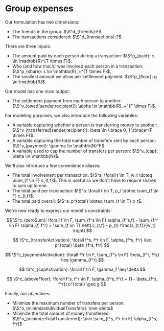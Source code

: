 # Group expenses

Our formulation has two dimensions:

+ The friends in the group: $\S^d_{friends}:F$.
+ The transactions considered: $\S^d_{transactions}:T$.

There are three inputs:

+ The amount paid by each person during a transaction:
  $\S^p_{paid}: c \in \mathbb{R}^{T \times F}$.
+ Who (and how much) was involved each person in a transaction:
  $\S^p_{share}: s \in \mathbb{R}_+^{T \times F}$.
+ The smallest amount we allow per settlement payment:
  $\S^p_{floor}: g \in \mathbb{R}$.

Our model has one main output:

+ The settlement payment from each person to another:
  $\S^v_{owed[sender,recipient]}: \alpha \in \mathbb{R}_+^{F \times F}$.

For modeling purposes, we also introduce the following variables:

+ A variable capturing whether a person is transferring money to another:
  $\S^v_{transferred[sender,recipient]}: \beta \in \lbrace 0, 1 \rbrace^{F
  \times F}$.
+ A variable capturing the total number of transfers sent by each person:
  $\S^v_{payment}: \gamma \in \mathbb{N}^F$
+ A variable used to cap the number of transfers per person:
  $\S^v_{cap}: \delta \in \mathbb{N}$.

We'll also introduce a few convenience aliases:

+ The total involvement per transaction:
  $\S^a: \forall t \in T, w_t \doteq \sum_{f \in F} s_{t,f}$. This is useful so
  we don't have to require shares to sum up to one.
+ The total paid per transaction:
  $\S^a: \forall t \in T, p_t \doteq \sum_{f \in F} c_{t,f}$.
+ The total paid overall: $\S^a: p^{total} \doteq \sum_{t \in T} p_t$.

We're now ready to express our model's constraints:

$$
\S^c_{zeroSum}: \forall f \in F, \sum_{f^s \in F} \alpha_{f^s,f} - \sum_{f^r \in F} \alpha_{f, f^r} = \sum_{t \in T}  \left( c_{t,f} - p_{t} \frac{s_{t,f}}{w_t} \right)
$$

$$
\S^c_{transferActivation}: \forall f^s, f^r \in F, \alpha_{f^s, f^r} \leq p^{total} \beta_{f^s, f^r}
$$

$$
\S^c_{paymentActivation}: \forall f^r \in F, \sum_{f^s \in F} \beta_{f^r, f^s} \leq \gamma_{f^r}
$$

$$
\S^c_{capActivation}: \forall f \in F, \gamma_f \leq \delta
$$

$$
\S^c_{aboveFloor}: \forall f^s, f^r \in F, \alpha_{f^s, f^r} + (1 - \beta_{f^s, f^r}) p^{total} \geq g
$$

Finally, our objectives:

+ Minimize the maximum number of transfers per person:
  $\S^o_{minimizeIndividualTransfers}: \min \delta$
+ Minimize the total amount of money transferred:
  $\S^o_{minimizeTotalTransferred}: \min \sum_{f^s, f^r \in F} \alpha_{f^s, f^r}$
